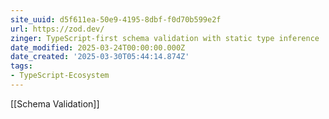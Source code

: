 ```yaml
---
site_uuid: d5f611ea-50e9-4195-8dbf-f0d70b599e2f
url: https://zod.dev/
zinger: TypeScript-first schema validation with static type inference
date_modified: 2025-03-24T00:00:00.000Z
date_created: '2025-03-30T05:44:14.874Z'
tags:
- TypeScript-Ecosystem
---
```










[[Schema Validation]]


